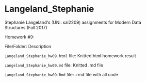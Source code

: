 # Langeland_Stephanie
Stephanie Langeland's (UNI: sal2209) assignments for Modern Data Structures (Fall 2017)

Homework #9:

File/Folder:  Description 

`Langeland_Stephanie_hw09.html` file:  Knitted html homework result 

`Langeland_Stephanie_hw09.md` file:  Knitted .md file

`Langeland_Stephanie_hw09.Rmd` file:  .rmd file with all code
